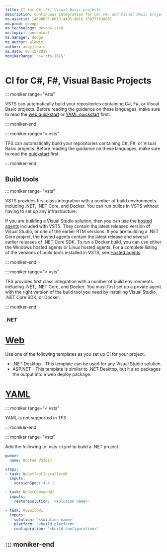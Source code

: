 ```yaml
---
title: CI for C#, F#, Visual Basic projects
description: Continuous integration for C#, F#, and Visual Basic projects
ms.assetid: 14698D5F-0613-4AD5-AB16-35877763888C
ms.prod: devops
ms.technology: devops-cicd
ms.topic: conceptual
ms.manager: douge
ms.author: alewis
author: andyjlewis
ms.date: 05/15/2018
monikerRange: '>= tfs-2015'
---
```


# CI for C#, F#, Visual Basic Projects

::: moniker range="vsts"

VSTS can automatically build your repositories containing C#, F#, or Visual Basic projects. Before reading the guidance on these languages, make sure to read the [web quickstart](../build/hello-world.md) or [YAML quickstart](../build/with-yaml.md) first.

::: moniker-end

::: moniker range="< vsts"

TFS can automatically build your repositories containing C#, F#, or Visual Basic projects. Before reading the guidance on these languages, make sure to read the [quickstart](../build/hello-world.md) first.

::: moniker-end

## Build tools

::: moniker range="vsts"

VSTS provides first class integration with a number of build environments including .NET, .NET Core, and Docker. You can run builds in VSTS without having to set up any infrastructure.

If you are building a Visual Studio solution, then you can use the [hosted agents](../concepts/agents/hosted.md) included with VSTS. They contain the latest released version of Visual Studio, or one of the earlier RTM versions. If you are building a .NET Core project, the hosted agents contain the latest release and several earlier releases of .NET Core SDK. To run a Docker build, you can use either the Windows hosted agents or Linux hosted agents. For a complete listing of the versions of build tools installed in VSTS, see [Hosted agents](../concepts/agents/hosted.md).

::: moniker-end

::: moniker range="< vsts"

TFS provides first class integration with a number of build environments including .NET, .NET Core, and Docker. You must first set up a private agent with the right version of the build tool you need by installing Visual Studio, .NET Core SDK, or Docker.

::: moniker-end

### .NET

# [Web](#tab/web)

Use one of the following templates as you set up CI for your project.

* .NET Desktop - This template can be used for any Visual Studio solution.
* ASP.NET - This template is similar to .NET Desktop, but it also packages the output into a web deploy package.

# [YAML](#tab/yaml)

::: moniker range="< vsts"

YAML is not supported in TFS.

::: moniker-end

::: moniker range="vsts"

Add the following to .vsts-ci.yml to build a .NET project.

```yaml
queue:
  name: Hosted VS2017

steps:
- task: NuGetToolInstaller@0
  inputs:
    versionSpec: 4.4.1

- task: NuGetCommand@2
  inputs:
    restoreSolution: '<solution name>'

- task: VSBuild@1
  inputs:
    solution: '<solution name>'
    platform: '<build platform>'
    configuration: '<build configuration>'
```

::: moniker-end
---